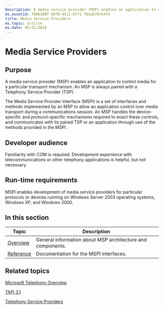 ```yaml
---
Description: A media service provider (MSP) enables an application to control media for a particular transport mechanism.
ms.assetid: f886380f-d970-4511-bf71-fb1eb767e4f4
title: Media Service Providers
ms.topic: article
ms.date: 05/31/2018
---
```


# Media Service Providers

## Purpose

A media service provider (MSP) enables an application to control media for a particular transport mechanism. An MSP is always paired with a Telephony Service Provider (TSP).

The Media Service Provider Interface (MSPI) is a set of interfaces and methods implemented by an MSP to allow an application control over media transport during a communications session. An MSP handles the device-specific and protocol-specific mechanisms required to enact these controls, and communicates with its paired TSP or an application through use of the methods provided in the MSPI.

## Developer audience

Familiarity with COM is required. Development experience with telecommunications or other telephony applications is helpful, but not necessary.

## Run-time requirements

MSPI enables development of media service providers for particular protocols or devices running on Windows Server 2003 operating systems, Windows XP, and Windows 2000.

## In this section



| Topic                                                                       | Description                                                           |
|-----------------------------------------------------------------------------|-----------------------------------------------------------------------|
| [Overview](about-the-media-service-provider-msp-.md)<br/>            | General information about MSP architecture and components.<br/> |
| [Reference](media-service-provider-interface-mspi-reference.md)<br/> | Documentation for the MSPI interfaces.<br/>                     |



 

## Related topics

<dl> <dt>

[Microsoft Telephony Overview](microsoft-telephony-overview.md)
</dt> <dt>

[TAPI 3.1](tapi-3-1-start-page.md)
</dt> <dt>

[Telephony Service Providers](./telephony-service-providers-start-page.md)
</dt> </dl>

 

